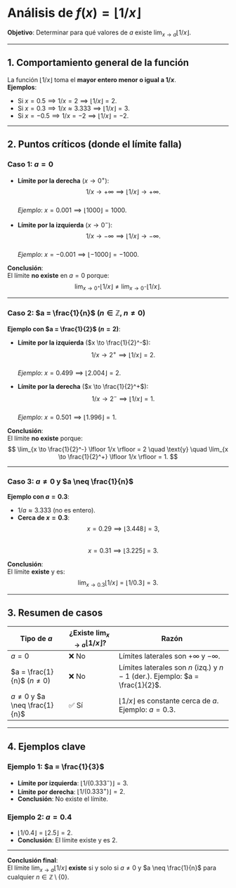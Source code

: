 
# Análisis de $f(x) = \lfloor 1/x \rfloor$  
**Objetivo**: Determinar para qué valores de $a$ existe $\lim_{x \to a} \lfloor 1/x \rfloor$.  

---

## 1. Comportamiento general de la función  
La función $\lfloor 1/x \rfloor$ toma el **mayor entero menor o igual a $1/x$**.  
**Ejemplos**:  
- Si $x = 0.5 \implies 1/x = 2 \implies \lfloor 1/x \rfloor = 2$.  
- Si $x = 0.3 \implies 1/x \approx 3.333 \implies \lfloor 1/x \rfloor = 3$.  
- Si $x = -0.5 \implies 1/x = -2 \implies \lfloor 1/x \rfloor = -2$.  

---

## 2. Puntos críticos (donde el límite falla)  

### **Caso 1: $a = 0$**  
- **Límite por la derecha** ($x \to 0^+$):  
  $$ 1/x \to +\infty \implies \lfloor 1/x \rfloor \to +\infty. $$  
  *Ejemplo*: $x = 0.001 \implies \lfloor 1000 \rfloor = 1000$.  

- **Límite por la izquierda** ($x \to 0^-$):  
  $$ 1/x \to -\infty \implies \lfloor 1/x \rfloor \to -\infty. $$  
  *Ejemplo*: $x = -0.001 \implies \lfloor -1000 \rfloor = -1000$.  

**Conclusión**:  
El límite **no existe** en $a = 0$ porque:  
$$ \lim_{x \to 0^+} \lfloor 1/x \rfloor \neq \lim_{x \to 0^-} \lfloor 1/x \rfloor. $$

---

### **Caso 2: $a = \frac{1}{n}$ ($n \in \mathbb{Z}$, $n \neq 0$)**  
**Ejemplo con $a = \frac{1}{2}$ ($n = 2$)**:  
- **Límite por la izquierda** ($x \to \frac{1}{2}^-$):  
  $$ 1/x \to 2^+ \implies \lfloor 1/x \rfloor = 2. $$  
  *Ejemplo*: $x = 0.499 \implies \lfloor 2.004 \rfloor = 2$.  

- **Límite por la derecha** ($x \to \frac{1}{2}^+$):  
  $$ 1/x \to 2^- \implies \lfloor 1/x \rfloor = 1. $$  
  *Ejemplo*: $x = 0.501 \implies \lfloor 1.996 \rfloor = 1$.  

**Conclusión**:  
El límite **no existe** porque:  
$$ \lim_{x \to \frac{1}{2}^-} \lfloor 1/x \rfloor = 2 \quad \text{y} \quad \lim_{x \to \frac{1}{2}^+} \lfloor 1/x \rfloor = 1. $$

---

### **Caso 3: $a \neq 0$ y $a \neq \frac{1}{n}$**  
**Ejemplo con $a = 0.3$**:  
- $1/a \approx 3.333$ (no es entero).  
- **Cerca de $x = 0.3$**:  
  $$ x = 0.29 \implies \lfloor 3.448 \rfloor = 3, $$  
  $$ x = 0.31 \implies \lfloor 3.225 \rfloor = 3. $$  

**Conclusión**:  
El límite **existe** y es:  
$$ \lim_{x \to 0.3} \lfloor 1/x \rfloor = \lfloor 1/0.3 \rfloor = 3. $$  

---

## 3. Resumen de casos  
| **Tipo de $a$**               | **¿Existe $\lim_{x \to a} \lfloor 1/x \rfloor$?** | **Razón**                                                                 |
|-------------------------------|--------------------------------------------------|---------------------------------------------------------------------------|
| $a = 0$                       | ❌ No                                            | Límites laterales son $+\infty$ y $-\infty$.                              |
| $a = \frac{1}{n}$ ($n \neq 0$) | ❌ No                                            | Límites laterales son $n$ (izq.) y $n-1$ (der.). Ejemplo: $a = \frac{1}{2}$. |
| $a \neq 0$ y $a \neq \frac{1}{n}$ | ✅ Sí                                     | $\lfloor 1/x \rfloor$ es constante cerca de $a$. Ejemplo: $a = 0.3$.      |

---

## 4. Ejemplos clave  

### **Ejemplo 1: $a = \frac{1}{3}$**  
- **Límite por izquierda**: $\lfloor 1/(0.333^-) \rfloor = 3$.  
- **Límite por derecha**: $\lfloor 1/(0.333^+) \rfloor = 2$.  
- **Conclusión**: No existe el límite.  

### **Ejemplo 2: $a = 0.4$**  
- $\lfloor 1/0.4 \rfloor = \lfloor 2.5 \rfloor = 2$.  
- **Conclusión**: El límite existe y es $2$.  

---

**Conclusión final**:  
El límite $\lim_{x \to a} \lfloor 1/x \rfloor$ **existe** si y solo si $a \neq 0$ y $a \neq \frac{1}{n}$ para cualquier $n \in \mathbb{Z} \setminus \{0\}$. 